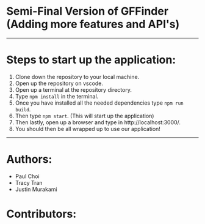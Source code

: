 # Semi-Final Version of GFFinder (Adding more features and API's)

------------------------------------

# Steps to start up the application:

  1. Clone down the repository to your local machine. 
  2. Open up the repository on vscode. 
  3. Open up a terminal at the repository directory.
  4. Type ```npm install``` in the terminal.
  5. Once you have installed all the needed dependencies type ```npm run build```.
  6. Then type ```npm start```. (This will start up the application)
  7. Then lastly, open up a browser and type in http://localhost:3000/.
  8. You should then be all wrapped up to use our application!

------------------------------------

# Authors:
  - Paul Choi
  - Tracy Tran
  - Justin Murakami
  
# Contributors: 
